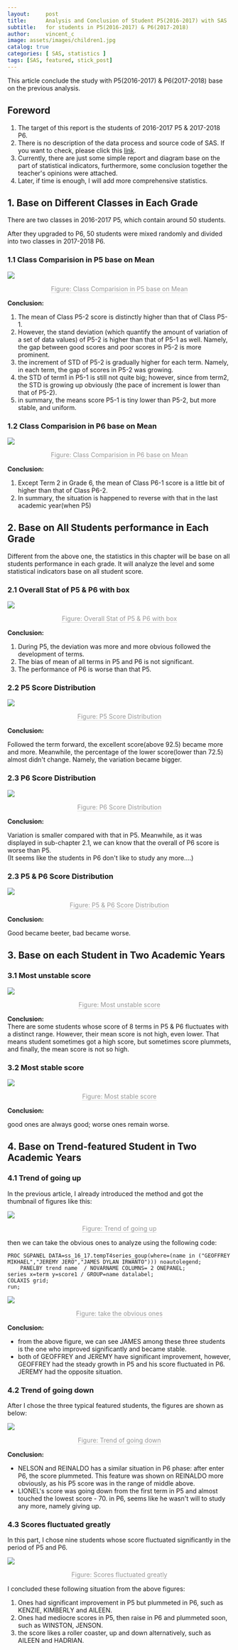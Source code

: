 ```yaml
---
layout:     post
title:      Analysis and Conclusion of Student P5(2016-2017) with SAS
subtitle:   for students in P5(2016-2017) & P6(2017-2018)
author:     vincent_c
image: assets/images/children1.jpg
catalog: true
categories: [ SAS, statistics ]
tags: [SAS, featured, stick_post]
---  
```

This article conclude the study with P5(2016-2017) & P6(2017-2018) base on the previous analysis.


## Foreword
1. The target of this report is the students of 2016-2017 P5 & 2017-2018 P6.  
1. There is no description of the data process and source code of SAS. If you want to check, please click this [link](https://smallmummy.github.io/2019/04/23/SGS-Stat/).  
1. Currently, there are just some simple report and diagram base on the part of statistical indicators, furthermore, some conclusion together the teacher's opinions were attached.  
1. Later, if time is enough, I will add more comprehensive statistics.


## 1. Base on Different Classes in Each Grade

There are two classes in 2016-2017 P5, which contain around 50 students.

After they upgraded to P6, 50 students were mixed randomly and divided into two classes in 2017-2018 P6. 

### 1.1 Class Comparision in P5 base on Mean

![](https://cl.ly/302a297cf57a/Image%2525202019-06-20%252520at%25252010.32.17%252520%2525E4%2525B8%25258A%2525E5%25258D%252588.png)
<center><div style="border-bottom: 1px solid #d9d9d9;display: inline-block;color: #999;">
Figure: Class Comparision in P5 base on Mean</div></center>

**Conclusion:**  
  
1. The mean of Class P5-2 score is distinctly higher than that of Class P5-1.
1. However, the stand deviation (which quantify the amount of variation of a set of data values) of P5-2 is higher than that of P5-1 as well. Namely, the gap between good scores and poor scores in P5-2 is more prominent.
1. the increment of STD of P5-2 is gradually higher for each term. Namely, in each term, the gap of scores in P5-2 was growing.
1. the STD of term1 in P5-1 is still not quite big; however,  since from term2, the STD is growing up obviously (the pace of increment is lower than that of P5-2). 
1. in summary, the means score P5-1 is tiny lower than P5-2, but more stable, and uniform.

### 1.2 Class Comparision in P6 base on Mean

![](https://cl.ly/42937edc5975/Image%2525202019-06-20%252520at%25252010.33.17%252520%2525E4%2525B8%25258A%2525E5%25258D%252588.png)  
<center><div style="border-bottom: 1px solid #d9d9d9;display: inline-block;color: #999;">
Figure: Class Comparision in P6 base on Mean</div></center>

**Conclusion:**  
  
1. Except Term 2 in Grade 6, the mean of Class P6-1 score is a little bit of higher than that of Class P6-2.
1. In summary, the situation is happened to reverse with that in the last academic year(when P5)

## 2. Base on All Students performance in Each Grade
Different from the above one, the statistics in this chapter will be base on all students performance in each grade.
It will analyze the level and some statistical indicators base on all student score.

### 2.1 Overall Stat of P5 & P6 with box
![](https://cl.ly/01028305da4f/Image%2525202019-05-22%252520at%25252011.26.02%252520%2525E4%2525B8%25258B%2525E5%25258D%252588.png)  
<center><div style="border-bottom: 1px solid #d9d9d9;display: inline-block;color: #999;">
Figure: Overall Stat of P5 & P6 with box</div></center>

**Conclusion:**  

1. During P5, the deviation was more and more obvious followed the development of terms.
1. The bias of mean of all terms in P5 and P6 is not significant.
1. The performance of P6 is worse than that P5.

### 2.2 P5 Score Distribution
![](https://cl.ly/b04f8c277b78/Image%2525202019-05-22%252520at%25252011.48.42%252520%2525E4%2525B8%25258B%2525E5%25258D%252588.png)
<center><div style="border-bottom: 1px solid #d9d9d9;display: inline-block;color: #999;">
Figure: P5 Score Distribution</div></center>

**Conclusion:**  

Followed the term forward, the excellent score(above 92.5) became more and more. Meanwhile, the percentage of the lower score(lower than 72.5) almost didn't change. Namely, the variation became bigger.

### 2.3 P6 Score Distribution
![](https://cl.ly/aad0472ff4a7/Image%2525202019-05-22%252520at%25252011.53.14%252520%2525E4%2525B8%25258B%2525E5%25258D%252588.png)
<center><div style="border-bottom: 1px solid #d9d9d9;display: inline-block;color: #999;">
Figure: P6 Score Distribution</div></center>

**Conclusion:**  

Variation is smaller compared with that in P5. Meanwhile, as it was displayed in sub-chapter 2.1, we can know that the overall of P6 score is worse than P5.  
(It seems like the students in P6 don't like to study any more....)

### 2.3 P5 & P6 Score Distribution  

![](https://cl.ly/40d67ae15df7/Image%2525202019-05-22%252520at%25252011.56.34%252520%2525E4%2525B8%25258B%2525E5%25258D%252588.png)  
<center><div style="border-bottom: 1px solid #d9d9d9;display: inline-block;color: #999;">
Figure: P5 & P6 Score Distribution</div></center>

**Conclusion:**  

Good became beeter, bad became worse.

## 3. Base on each Student in Two Academic Years

### 3.1 Most unstable score
![](https://cl.ly/a2fad26d8be6/Image%2525202019-05-22%252520at%25252011.59.23%252520%2525E4%2525B8%25258B%2525E5%25258D%252588.png)
<center><div style="border-bottom: 1px solid #d9d9d9;display: inline-block;color: #999;">
Figure: Most unstable score</div></center>

**Conclusion:**  
There are some students whose score of 8 terms in P5 & P6 fluctuates with a distinct range. However, their mean score is not high, even lower. That means student sometimes got a high score, but sometimes score plummets, and finally, the mean score is not so high.


### 3.2 Most stable score
![](https://cl.ly/6d7140e87aa4/Image%2525202019-05-23%252520at%25252012.00.40%252520%2525E4%2525B8%25258A%2525E5%25258D%252588.png)
<center><div style="border-bottom: 1px solid #d9d9d9;display: inline-block;color: #999;">
Figure: Most stable score</div></center>

**Conclusion:**  

good ones are always good; worse ones remain worse.

## 4. Base on Trend-featured Student in Two Academic Years

### 4.1 Trend of going up

In the previous article, I already introduced the method and got the thumbnail of figures like this:

![](https://cl.ly/af0be6bbb7fe/Image%2525202019-06-18%252520at%2525203.42.10%252520%2525E4%2525B8%25258B%2525E5%25258D%252588.png)
<center><div style="border-bottom: 1px solid #d9d9d9;display: inline-block;color: #999;">
Figure: Trend of going up</div></center>

then we can take the obvious ones to analyze using the following code:

```
PROC SGPANEL DATA=ss_16_17.tempT4series_goup(where=(name in ("GEOFFREY MIKHAEL","JEREMY JERO","JAMES DYLAN IRWANTO"))) noautolegend;	PANELBY trend name  / NOVARNAME COLUMNS= 2 ONEPANEL;series x=term y=score1 / GROUP=name datalabel;COLAXIS grid; run;```

![](https://cl.ly/47c80b99e006/Image%2525202019-06-20%252520at%25252011.38.20%252520%2525E4%2525B8%25258A%2525E5%25258D%252588.png)
<center><div style="border-bottom: 1px solid #d9d9d9;display: inline-block;color: #999;">
Figure: take the obvious ones</div></center>

**Conclusion:**  

* from the above figure, we can see JAMES among these three students is the one who improved significantly and became stable.
* both of GEOFFREY and JEREMY have significant improvement, however, GEOFFREY had the steady growth in P5 and his score fluctuated in P6. JEREMY had the opposite situation.


### 4.2 Trend of going down

After I chose the three typical featured students, the figures are shown as below:

![](https://cl.ly/51b770e59e41/Image%2525202019-06-20%252520at%25252011.40.54%252520%2525E4%2525B8%25258A%2525E5%25258D%252588.png)
<center><div style="border-bottom: 1px solid #d9d9d9;display: inline-block;color: #999;">
Figure: Trend of going down</div></center>

**Conclusion:** 

* NELSON and REINALDO has a similar situation in P6 phase: after enter P6, the score plummeted. This feature was shown on REINALDO more obviously, as his P5 score was in the range of middle above.
* LIONEL's score was going down from the first term in P5 and almost touched the lowest score - 70. in P6, seems like he wasn't will to study any more, namely giving up.

### 4.3 Scores fluctuated greatly

In this part, I chose nine students whose score fluctuated significantly in the period of P5 and P6.

![](https://cl.ly/95dcc1ac207b/Image%2525202019-06-20%252520at%25252011.44.31%252520%2525E4%2525B8%25258A%2525E5%25258D%252588.png)
<center><div style="border-bottom: 1px solid #d9d9d9;display: inline-block;color: #999;">
Figure: Scores fluctuated greatly</div></center>

I concluded these following situation from the above figures:  

1. Ones had significant improvement in P5 but plummeted in P6, such as KENZIE, KIMBERLY and AILEEN.
1. Ones had mediocre scores in P5, then raise in P6 and plummeted soon, such as WINSTON, JENSON.
1. the score likes a roller coaster, up and down alternatively, such as AILEEN and HADRIAN.


